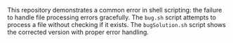 This repository demonstrates a common error in shell scripting: the failure to handle file processing errors gracefully. The `bug.sh` script attempts to process a file without checking if it exists.  The `bugSolution.sh` script shows the corrected version with proper error handling.